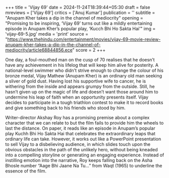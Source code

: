 +++
title = 'Vijay 69'
date = 2024-11-24T18:39:44+05:30
draft = false
mreviews = ['Vijay 69']
critics = ['Anuj Kumar']
publication = ''
subtitle = "Anupam Kher takes a dip in the channel of mediocrity"
opening = "Promising to be inspiring, ‘Vijay 69’ turns out like a mildly entertaining episode in Anupam Kher’s popular play, ‘Kucch Bhi Ho Sakta Hai’"
img = 'vijay-69-5.jpg'
media = 'print'
source = "https://www.thehindu.com/entertainment/movies/vijay-69-movie-review-anupam-kher-takes-a-dip-in-the-channel-of-mediocrity/article68844856.ece"
score = 2
+++

One day, a foul-mouthed man on the cusp of 70 realises that he doesn’t have any achievement in his lifelog that will keep him alive for posterity. A national-level swimmer who didn’t strive enough to change the colour of his bronze medal, Vijay Mathew (Anupam Kher) is an ordinary old man seeking a sliver of gold dust. Having lost his supportive wife to cancer, he is withering from the inside and appears grumpy from the outside. Still, he hasn’t given up on the magic of life and doesn’t want those around him to undermine his leap of faith when an opportunity presents itself. Vijay decides to participate in a tough triathlon contest to make it to record books and give something back to his friends who stood by him.

Writer-director Akshay Roy has a promising premise about a complex character that we can relate to but the film fails to provide him the wheels to last the distance. On paper, it reads like an episode in Anupam’s popular play Kuchh Bhi Ho Sakta Hai that celebrates the extraordinary leaps that ordinary life can take. However, it works out like a PowerPoint presentation to sell Vijay to a disbelieving audience, in which slides touch upon the obvious obstacles in the path of the unlikely hero, without being kneaded into a compelling storyline or generating an engaging experience. Instead of instilling emotion into the narrative, Roy keeps falling back on the Asha Bhosle number “Aage Bhi Jaane Na Tu...” from Waqt (1965) to underline the essence of the film.
